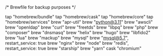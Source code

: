 /* Brewfile for backup purposes */

tap "homebrew/bundle"
tap "homebrew/cask"
tap "homebrew/core"
tap "homebrew/services"
brew "apr-util"
brew "python@3.11"
brew "awscli"
brew "openldap"
brew "curl"
brew "freetds"
brew "libpq"
brew "php"
brew "composer"
brew "dnsmasq"
brew "helix"
brew "hugo"
brew "libfido2"
brew "lua"
brew "mackup"
brew "mysql"
brew "mysql@5.7", restart_service: true
brew "nginx"
brew "node"
brew "redis", restart_service: true
brew "starship"
brew "yarn"
cask "chromium"